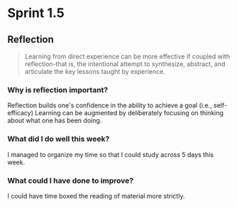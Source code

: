 # Sprint 1.5
## Reflection

>Learning from direct experience can be more effective if coupled with reflection-that is, the intentional attempt to synthesize, abstract, and articulate the key lessons taught by experience.

### Why is reflection important?
Reflection builds one's confidence in the ability to achieve a goal (i.e., self-efficacy)
Learning can be augmented by deliberately focusing on thinking about what one has been doing.
### What did I do well this week?
I managed to organize my time so that I could study across 5 days this week.
### What could I have done to improve?
I could have time boxed the reading of material more strictly.
